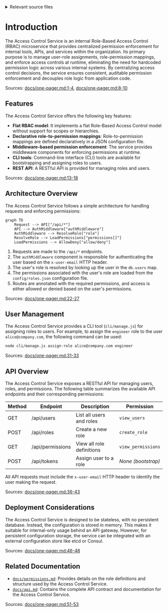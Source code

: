 <details>
<summary>Relevant source files</summary>

The following files were used as context for generating this wiki page:

- [README.md](https://github.com/aanickode/access-control-service/blob/main/README.md)
- [docs/one-pager.md](https://github.com/aanickode/access-control-service/blob/main/docs/one-pager.md)

</details>

# Introduction

The Access Control Service is an internal Role-Based Access Control (RBAC) microservice that provides centralized permission enforcement for internal tools, APIs, and services within the organization. Its primary purpose is to manage user-role assignments, role-permission mappings, and enforce access controls at runtime, eliminating the need for hardcoded permission logic across various internal systems. By centralizing access control decisions, the service ensures consistent, auditable permission enforcement and decouples role logic from application code.

Sources: [docs/one-pager.md:1-4](), [docs/one-pager.md:8-10]()

## Features

The Access Control Service offers the following key features:

- **Flat RBAC model**: It implements a flat Role-Based Access Control model without support for scopes or hierarchies.
- **Declarative role-to-permission mappings**: Role-to-permission mappings are defined declaratively in a JSON configuration file.
- **Middleware-based permission enforcement**: The service provides middleware components for enforcing permissions at runtime.
- **CLI tools**: Command-line interface (CLI) tools are available for bootstrapping and assigning roles to users.
- **REST API**: A RESTful API is provided for managing roles and users.

Sources: [docs/one-pager.md:13-18]()

## Architecture Overview

The Access Control Service follows a simple architecture for handling requests and enforcing permissions:

```mermaid
graph TD
    Request --> API["/api/*"]
    API --> AuthMiddleware["authMiddleware"]
    AuthMiddleware --> ResolveRole["role"]
    ResolveRole --> LoadPermissions["permissions[]"]
    LoadPermissions --> AllowDeny["allow/deny"]
```

1. Requests are made to the `/api/*` endpoints.
2. The `authMiddleware` component is responsible for authenticating the user based on the `x-user-email` HTTP header.
3. The user's role is resolved by looking up the user in the `db.users` map.
4. The permissions associated with the user's role are loaded from the `config/roles.json` configuration file.
5. Routes are annotated with the required permissions, and access is either allowed or denied based on the user's permissions.

Sources: [docs/one-pager.md:22-27]()

## User Management

The Access Control Service provides a CLI tool (`cli/manage.js`) for assigning roles to users. For example, to assign the `engineer` role to the user `alice@company.com`, the following command can be used:

```bash
node cli/manage.js assign-role alice@company.com engineer
```

Sources: [docs/one-pager.md:31-33]()

## API Overview

The Access Control Service exposes a RESTful API for managing users, roles, and permissions. The following table summarizes the available API endpoints and their corresponding permissions:

| Method | Endpoint         | Description                   | Permission         |
|--------|------------------|-------------------------------|--------------------|
| GET    | /api/users       | List all users and roles      | `view_users`       |
| POST   | /api/roles       | Create a new role             | `create_role`      |
| GET    | /api/permissions | View all role definitions     | `view_permissions` |
| POST   | /api/tokens      | Assign user to a role         | *None (bootstrap)* |

All API requests must include the `x-user-email` HTTP header to identify the user making the request.

Sources: [docs/one-pager.md:36-43]()

## Deployment Considerations

The Access Control Service is designed to be stateless, with no persistent database. Instead, the configuration is stored in memory. This makes it suitable for internal-only usage behind an API gateway. However, for persistent configuration storage, the service can be integrated with an external configuration store like etcd or Consul.

Sources: [docs/one-pager.md:46-48]()

## Related Documentation

- [`docs/permissions.md`](docs/permissions.md): Provides details on the role definitions and structure used by the Access Control Service.
- [`docs/api.md`](docs/api.md): Contains the complete API contract and documentation for the Access Control Service.

Sources: [docs/one-pager.md:51-53]()